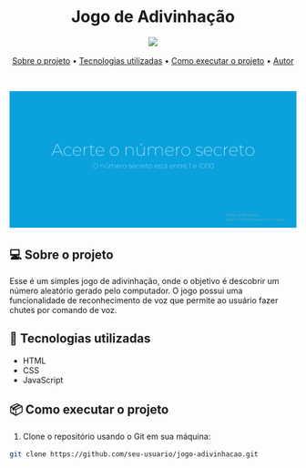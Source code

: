 <h1 align="center">Jogo de Adivinhação</h1>

<p align="center">
  <img src="https://img.shields.io/badge/Status-Conclu%C3%ADdo-brightgreen" />
</p>

<p align="center">
  <a href="#-sobre-o-projeto">Sobre o projeto</a> •
  <a href="#-tecnologias-utilizadas">Tecnologias utilizadas</a> •
  <a href="#-como-executar-o-projeto">Como executar o projeto</a> •
  <a href="#-autor">Autor</a>
</p>

<br>

<p align="center">
  <img src="img\concluido.png" alt="Screenshot">
</p>

## 💻 Sobre o projeto

Esse é um simples jogo de adivinhação, onde o objetivo é descobrir um número aleatório gerado pelo computador. O jogo possui uma funcionalidade de reconhecimento de voz que permite ao usuário fazer chutes por comando de voz.

## 🚀 Tecnologias utilizadas

- HTML
- CSS
- JavaScript

## 📦 Como executar o projeto

1. Clone o repositório usando o Git em sua máquina:

```bash
git clone https://github.com/seu-usuario/jogo-adivinhacao.git
